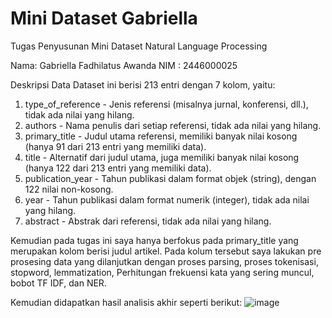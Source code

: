 # Mini Dataset Gabriella
Tugas Penyusunan Mini Dataset Natural Language Processing

Nama: Gabriella Fadhilatus Awanda
NIM : 2446000025

Deskripsi Data
Dataset ini berisi 213 entri dengan 7 kolom, yaitu:

1. type_of_reference - Jenis referensi (misalnya jurnal, konferensi, dll.), tidak ada nilai yang hilang.
2. authors - Nama penulis dari setiap referensi, tidak ada nilai yang hilang.
3. primary_title - Judul utama referensi, memiliki banyak nilai kosong (hanya 91 dari 213 entri yang memiliki data).
4. title - Alternatif dari judul utama, juga memiliki banyak nilai kosong (hanya 122 dari 213 entri yang memiliki data).
5. publication_year - Tahun publikasi dalam format objek (string), dengan 122 nilai non-kosong.
6. year - Tahun publikasi dalam format numerik (integer), tidak ada nilai yang hilang.
7. abstract - Abstrak dari referensi, tidak ada nilai yang hilang.

Kemudian pada tugas ini saya hanya berfokus pada primary_title yang merupakan kolom berisi judul artikel. Pada kolum tersebut saya lakukan pre prosesing data yang dilanjutkan dengan proses parsing, proses tokenisasi, stopword, lemmatization, Perhitungan frekuensi kata yang sering muncul, bobot TF IDF, dan NER.

Kemudian didapatkan hasil analisis akhir seperti berikut:
![image](https://github.com/user-attachments/assets/86373cd3-ba0f-42bb-865e-3974471415a7)

